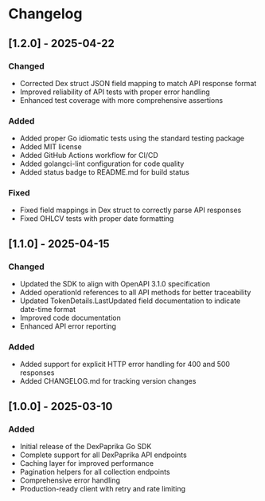 # Changelog

## [1.2.0] - 2025-04-22

### Changed
- Corrected Dex struct JSON field mapping to match API response format
- Improved reliability of API tests with proper error handling
- Enhanced test coverage with more comprehensive assertions

### Added
- Added proper Go idiomatic tests using the standard testing package
- Added MIT license
- Added GitHub Actions workflow for CI/CD
- Added golangci-lint configuration for code quality
- Added status badge to README.md for build status

### Fixed
- Fixed field mappings in Dex struct to correctly parse API responses
- Fixed OHLCV tests with proper date formatting

## [1.1.0] - 2025-04-15

### Changed
- Updated the SDK to align with OpenAPI 3.1.0 specification
- Added operationId references to all API methods for better traceability
- Updated TokenDetails.LastUpdated field documentation to indicate date-time format
- Improved code documentation
- Enhanced API error reporting

### Added
- Added support for explicit HTTP error handling for 400 and 500 responses
- Added CHANGELOG.md for tracking version changes

## [1.0.0] - 2025-03-10

### Added
- Initial release of the DexPaprika Go SDK
- Complete support for all DexPaprika API endpoints
- Caching layer for improved performance
- Pagination helpers for all collection endpoints
- Comprehensive error handling
- Production-ready client with retry and rate limiting 